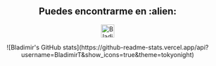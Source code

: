 
<h2 align="center">Puedes encontrarme en :alien:</h2>

<p align="center">
  <a href="https://www.linkedin.com/in/tetza-code/">
    <img src="https://www.vectorlogo.zone/logos/linkedin/linkedin-icon.svg" alt="Bladimir Tetzaguic, perfil de linkdin" height="30" width="30">
  </a>
</p>

<p align="center">
  
</p>

<p align="center">
![Bladimir's GitHub stats](https://github-readme-stats.vercel.app/api?username=BladimirT&show_icons=true&theme=tokyonight)
</p>
